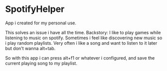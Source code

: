 # SpotifyHelper

App i created for my personal use.

This solves an issue i have all the time. Backstory:
I like to play games while listening to music on spotify. Sometimes i feel like discovering new music so i play random playlists. Very often i like a song and want to listen to it later but don't wanna alt+tab.

So with this app i can press alt+f1 or whatever i configured, and save the current playing song to my playlist.
